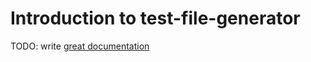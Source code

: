 # Introduction to test-file-generator

TODO: write [great documentation](http://jacobian.org/writing/great-documentation/what-to-write/)
